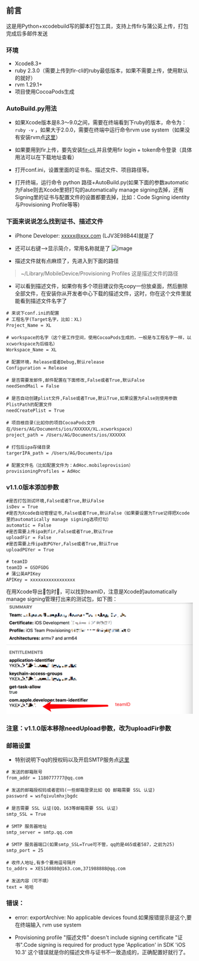 
## 前言
这是用Python+xcodebuild写的脚本打包工具，支持上传fir与蒲公英上传，打包完成后多邮件发送

### 环境

- Xcode8.3+
- ruby 2.3.0（需要上传到fir-cli的ruby最低版本，如果不需要上传，使用默认的就好）
- rvm 1.29.1+
- 项目使用CocoaPods生成

### AutoBuild.py用法

+ 如果Xcode版本是8.3～9.0之间，需要在终端看到下ruby的版本，命令为：`ruby -v` ，如果大于2.0.0，需要在终端中运行命令rvm use system（如果没有安装rvm点[这里](https://ruby-china.org/wiki/rvm-guide)）

+ 如果要用到fir上传，要先安装[fir-cli](https://github.com/FIRHQ/fir-cli),并且使用fir login + token命令登录（具体用法可以在下载地址查看）

+ 打开conf.ini，设置里面的证书名、描述文件、项目路径等。

+ 打开终端，运行命令 python 路径+AutoBuild.py(如果下面的参数automatic为False则去Xcode里把打勾的automatically manage signing去掉，还有Signing里的证书与配置文件的设置都要去掉，比如：Code Signing identity与Provisioning Profile等等)

### 下面来说说怎么找到证书、描述文件
+ iPhone Developer: xxxxx@xxx.com (LJV3E98B44)就是了

+ 还可以右键-->显示简介，常用名称就是了
![image](http://upload-images.jianshu.io/upload_images/1610969-0976addfe850abc8.png?imageMogr2/auto-orient/strip%7CimageView2/2/w/1240)

+ 描述文件就有点麻烦了，先进入到下面的路径

> ~/Library/MobileDevice/Provisioning Profiles 这是描述文件的路径

+ 可以看到描述文件，如果你有多个项目建议你先copy一份放桌面，然后删除全部文件，在安装你从开发者中心下载的描述文件，这时，你在这个文件里就能看到描述文件名字了

```
# 来说下conf.ini的配置
# 工程名字(Target名字，比如：XL)
Project_Name = XL

# workspace的名字（这个是工作空间，使用CocoaPods生成的，一般是与工程名字一样，以xcworkspace为后缀名）
Workspace_Name = XL

# 配置环境，Release或者Debug,默认release
Configuration = Release

# 是否需要发邮件,邮件配置在下面修改,False或者True,默认False
needSendMail = False

# 是否自动创建plist文件,False或者True,默认True,如果设置为False则使用参数PlistPath的配置文件
needCreatePlist = True

# 项目根目录(比如你的项目CocoaPods文件在/Users/AG/Documents/ios/XXXXXX/XL.xcworkspace)
project_path = /Users/AG/Documents/ios/XXXXXX

# 打包后ipa存储目录
targerIPA_path = /Users/AG/Documents/ipa

# 配置文件名（比如配置文件为：AdHoc.mobileprovision）
provisioningProfiles = AdHoc
```

### v1.1.0版本添加参数

```
#是否打包测试环境,False或者True,默认False
isDev = True
#是否为Xcode自动管理证书,False或者True,默认False（如果要设置为True记得把Xcode里的automatically manage signing选项打勾）
automatic = False
#是否需要上传ipa到fir,False或者True,默认True
uploadFir = False
#是否需要上传ipa到PGYer,False或者True,默认True
uploadPGYer = True

# teamID
teamID = GSDFGDG
# 蒲公英APIKey
APIKey = xxxxxxxxxxxxxxxxx
```

在用Xcode导出包时，可以找到teamID，注意是Xcode的automatically manage signing管理打出来的测试包，如下图：
![teamID](https://raw.githubusercontent.com/AgoniNemo/Auto-IPA/master/img/teamID.png)

### 注意：v1.1.0版本移除needUpload参数，改为uploadFir参数

### 邮箱设置
+ 特别说明下qq的授权码以及开启SMTP服务点[这里](http://service.mail.qq.com/cgi-bin/help?subtype=1&&id=28&&no=1001256)


```
# 发送的邮箱账号
from_addr = 1180777777@qq.com

# 发送的邮箱授权码或者密码(一些邮箱登录比如 QQ 邮箱需要 SSL 认证)
password = wsfqivulmhxjbgdc

# 是否需要 SSL 认证(QQ，163等邮箱需要 SSL 认证)
smtp_SSL = True

# SMTP 服务器地址
smtp_server = smtp.qq.com

# SMTP 服务器端口(如果smtp_SSL=True可不管，qq的是465或者587，之前为25)
smtp_port = 25

# 收件人地址,有多个要用逗号隔开
to_addrs = XES168880@163.com,371988888@qq.com

# 发送内容（可不填）
text = 哈哈

```

### 错误：
- error: exportArchive: No applicable devices found.如果报错提示是这个,要在终端输入 rvm use system

- Provisioning profile "描述文件" doesn't include signing certificate "证书".Code signing is required for product type 'Application' in SDK 'iOS 10.3' 这个错误就是你的描述文件与证书不一致造成的，正确配置好就行了。
